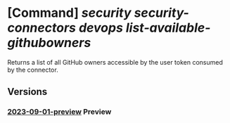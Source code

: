 # [Command] _security security-connectors devops list-available-githubowners_

Returns a list of all GitHub owners accessible by the user token consumed by the connector.

## Versions

### [2023-09-01-preview](/Resources/mgmt-plane/L3N1YnNjcmlwdGlvbnMve30vcmVzb3VyY2Vncm91cHMve30vcHJvdmlkZXJzL21pY3Jvc29mdC5zZWN1cml0eS9zZWN1cml0eWNvbm5lY3RvcnMve30vZGV2b3BzL2RlZmF1bHQvbGlzdGF2YWlsYWJsZWdpdGh1Ym93bmVycw==/2023-09-01-preview.xml) **Preview**

<!-- mgmt-plane /subscriptions/{}/resourcegroups/{}/providers/microsoft.security/securityconnectors/{}/devops/default/listavailablegithubowners 2023-09-01-preview -->
